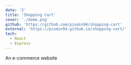 ```yaml
---
date: '2'
title: 'Shopping Cart'
cover: './demo.png'
github: 'https://github.com/pixmin94/shopping-cart'
external: 'https://pixmin94.github.io/shopping-cart/'
tech:
  - React
  - Express
---
```


An e-commerce website
